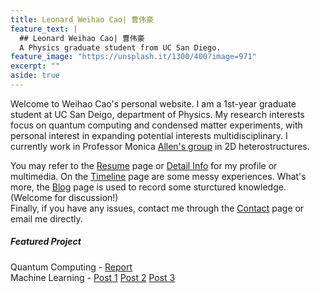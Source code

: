 ```yaml
---
title: Leonard Weihao Cao| 曹伟豪
feature_text: |
  ## Leonard Weihao Cao| 曹伟豪  
  A Physics graduate student from UC San Diego.
feature_image: "https://unsplash.it/1300/400?image=971"
excerpt: ""
aside: true
---
```


Welcome to Weihao Cao's personal website. I am a 1st-year graduate student at UC San Deigo, department of Physics. My research interests focus on quantum computing and condensed matter experiments, with personal interest in expanding potential interests multidisciplinary. I currently work in Professor Monica [Allen's group](https://allen.physics.ucsd.edu/) in 2D heterostructures.  

You may refer to the [Resume](resume/) page or [Detail Info](https://cwhypt.wixsite.com/main) for my profile or multimedia. On the [Timeline](timeline/) page are some  messy experiences. What's more, the [Blog](blog/) page is used to record some sturctured knowledge.(Welcome for discussion!)   
Finally, if you have any issues, contact me through the [Contact](contact/) page or email me directly.

##### Featured Project

Quantum Computing - [Report](https://weihaocao.com/physics/2017/11/25/quantum-computing/)  
Machine Learning - [Post 1](https://weihaocao.com/computer/2017/08/30/conv-net-one/) [Post 2](https://weihaocao.com/computer/2017/08/31/conv-net-two/) [Post 3](https://weihaocao.com/computer/2017/10/01/conv-net-three/)  

